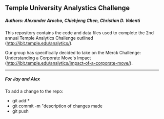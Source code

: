 ## Temple University Analystics Challenge
##### Authors: Alexander Arocho, Chiehjeng Chen, Christian D. Valenti


This repository contains the code and data files used to complete the 2nd annual Temple Analytics Challenge outlined (http://ibit.temple.edu/analytics/).

Our group has specifically decided to take on the Merck Challenge: Understanding a Corporate Move's Impact (http://ibit.temple.edu/analytics/impact-of-a-corporate-move/).




------
##### For Jay and Alex
To add a change to the repo:
- git add *
- git commit -m "description of changes made
- git push

